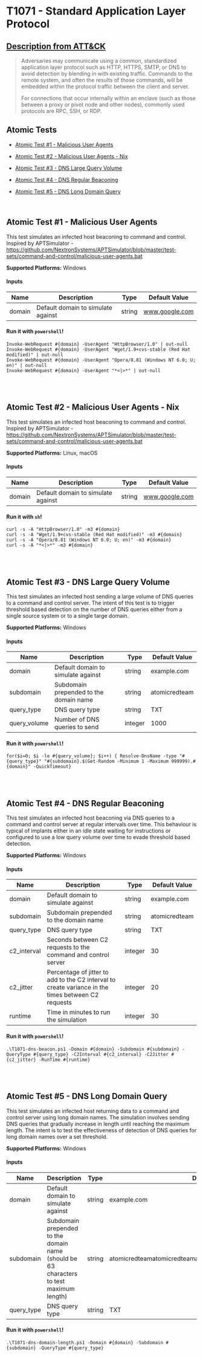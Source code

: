 # T1071 - Standard Application Layer Protocol
## [Description from ATT&CK](https://attack.mitre.org/wiki/Technique/T1071)
<blockquote>Adversaries may communicate using a common, standardized application layer protocol such as HTTP, HTTPS, SMTP, or DNS to avoid detection by blending in with existing traffic. Commands to the remote system, and often the results of those commands, will be embedded within the protocol traffic between the client and server.

For connections that occur internally within an enclave (such as those between a proxy or pivot node and other nodes), commonly used protocols are RPC, SSH, or RDP.</blockquote>

## Atomic Tests

- [Atomic Test #1 - Malicious User Agents](#atomic-test-1---malicious-user-agents)

- [Atomic Test #2 - Malicious User Agents - Nix](#atomic-test-2---malicious-user-agents---nix)

- [Atomic Test #3 - DNS Large Query Volume](#atomic-test-3---dns-large-query-volume)

- [Atomic Test #4 - DNS Regular Beaconing](#atomic-test-4---dns-regular-beaconing)

- [Atomic Test #5 - DNS Long Domain Query](#atomic-test-5---dns-long-domain-query)


<br/>

## Atomic Test #1 - Malicious User Agents
This test simulates an infected host beaconing to command and control.
Inspired by APTSimulator - https://github.com/NextronSystems/APTSimulator/blob/master/test-sets/command-and-control/malicious-user-agents.bat

**Supported Platforms:** Windows


#### Inputs
| Name | Description | Type | Default Value | 
|------|-------------|------|---------------|
| domain | Default domain to simulate against | string | www.google.com|

#### Run it with `powershell`! 
```
Invoke-WebRequest #{domain} -UserAgent "HttpBrowser/1.0" | out-null
Invoke-WebRequest #{domain} -UserAgent "Wget/1.9+cvs-stable (Red Hat modified)" | out-null
Invoke-WebRequest #{domain} -UserAgent "Opera/8.81 (Windows NT 6.0; U; en)" | out-null
Invoke-WebRequest #{domain} -UserAgent "*<|>*" | out-null
```



<br/>
<br/>

## Atomic Test #2 - Malicious User Agents - Nix
This test simulates an infected host beaconing to command and control.
Inspired by APTSimulator - https://github.com/NextronSystems/APTSimulator/blob/master/test-sets/command-and-control/malicious-user-agents.bat

**Supported Platforms:** Linux, macOS


#### Inputs
| Name | Description | Type | Default Value | 
|------|-------------|------|---------------|
| domain | Default domain to simulate against | string | www.google.com|

#### Run it with `sh`! 
```
curl -s -A "HttpBrowser/1.0" -m3 #{domain}
curl -s -A "Wget/1.9+cvs-stable (Red Hat modified)" -m3 #{domain}
curl -s -A "Opera/8.81 (Windows NT 6.0; U; en)" -m3 #{domain}
curl -s -A "*<|>*" -m3 #{domain}
```



<br/>
<br/>

## Atomic Test #3 - DNS Large Query Volume
This test simulates an infected host sending a large volume of DNS queries to a command and control server.
The intent of this test is to trigger threshold based detection on the number of DNS queries either from a single source system or to a single targe domain.

**Supported Platforms:** Windows


#### Inputs
| Name | Description | Type | Default Value | 
|------|-------------|------|---------------|
| domain | Default domain to simulate against | string | example.com|
| subdomain | Subdomain prepended to the domain name | string | atomicredteam|
| query_type | DNS query type | string | TXT|
| query_volume | Number of DNS queries to send | integer | 1000|

#### Run it with `powershell`! 
```
for($i=0; $i -le #{query_volume}; $i++) { Resolve-DnsName -type "#{query_type}" "#{subdomain}.$(Get-Random -Minimum 1 -Maximum 999999).#{domain}" -QuickTimeout}
```



<br/>
<br/>

## Atomic Test #4 - DNS Regular Beaconing
This test simulates an infected host beaconing via DNS queries to a command and control server at regular intervals over time.
This behaviour is typical of implants either in an idle state waiting for instructions or configured to use a low query volume over time to evade threshold based detection.

**Supported Platforms:** Windows


#### Inputs
| Name | Description | Type | Default Value | 
|------|-------------|------|---------------|
| domain | Default domain to simulate against | string | example.com|
| subdomain | Subdomain prepended to the domain name | string | atomicredteam|
| query_type | DNS query type | string | TXT|
| c2_interval | Seconds between C2 requests to the command and control server | integer | 30|
| c2_jitter | Percentage of jitter to add to the C2 interval to create variance in the times between C2 requests | integer | 20|
| runtime | Time in minutes to run the simulation | integer | 30|

#### Run it with `powershell`! 
```
.\T1071-dns-beacon.ps1 -Domain #{domain} -Subdomain #{subdomain} -QueryType #{query_type} -C2Interval #{c2_interval} -C2Jitter #{c2_jitter} -RunTime #{runtime}
```



<br/>
<br/>

## Atomic Test #5 - DNS Long Domain Query
This test simulates an infected host returning data to a command and control server using long domain names.
The simulation involves sending DNS queries that gradually increase in length until reaching the maximum length. The intent is to test the effectiveness of detection of DNS queries for long domain names over a set threshold.

**Supported Platforms:** Windows


#### Inputs
| Name | Description | Type | Default Value | 
|------|-------------|------|---------------|
| domain | Default domain to simulate against | string | example.com|
| subdomain | Subdomain prepended to the domain name (should be 63 characters to test maximum length) | string | atomicredteamatomicredteamatomicredteamatomicredteamatomicredte|
| query_type | DNS query type | string | TXT|

#### Run it with `powershell`! 
```
.\T1071-dns-domain-length.ps1 -Domain #{domain} -Subdomain #{subdomain} -QueryType #{query_type}
```



<br/>
